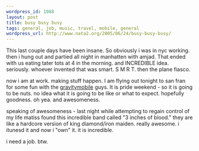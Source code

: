 ```yaml
--- 
wordpress_id: 1088
layout: post
title: busy busy busy
tags: general, job, music, travel, mobile, general
wordpress_url: http://www.nata2.org/2005/06/24/busy-busy-busy/
---
```

This last couple days have been insane. So obviously i was in nyc working. then i hung out and partied all night in manhatten with amjad. That ended with us eating tater tots at 4 in the morning. and INCREDIBLE idea. seriously. whoever invented that was smart. S M R T.  then the plane fiasco. 

now i am at work. making stuff happen. I am flying out tonight to san fran for some fun with the <a href="http://gravitymobile.com">gravitymobile</a> guys.  It is pride weekend - so it is going to be nuts. no idea what it is going to be like or what to expect. hopefully goodness. oh yea. and awesomeness. 

speaking of awesomeness - last night while attempting to regain control of my life matiss found this incredible band called "3 inches of blood."  they are like a hardcore version of king diamond/iron maiden. really awesome. i itunesd it and now i "own" it. it is incredible. 

i need a job. btw. 
